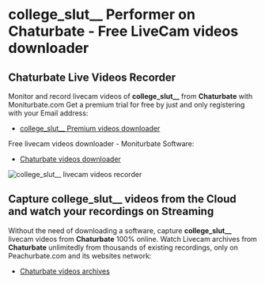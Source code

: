 # college_slut__ Performer on Chaturbate - Free LiveCam videos downloader

## Chaturbate Live Videos Recorder

Monitor and record livecam videos of **college_slut__** from **Chaturbate** with Moniturbate.com
Get a premium trial for free by just and only registering with your Email address:
* [college_slut__ Premium videos downloader](https://moniturbate.com/request-demo-licence-key.html)

Free livecam videos downloader - Moniturbate Software:
* [Chaturbate videos downloader](https://moniturbate.com/moniturbate-download-software.html)

![college_slut__ livecam videos recorder](https://peachurnet.com/templates/moniturbate-software.png)


## Capture college_slut__ videos from the Cloud and watch your recordings on Streaming

Without the need of downloading a software, capture **college_slut__** livecam videos from **Chaturbate** 100% online.
Watch Livecam archives from **Chaturbate** unlimitedly from thousands of existing recordings, only on Peachurbate.com and its websites network:
* [Chaturbate videos archives](https://peachurnet.com/)
